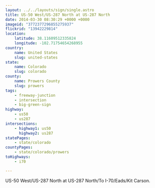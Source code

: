 ```yaml
---
layout: ../../layouts/sign/single.astro
title: US-50 West/US-287 North at US-287 North
date: 2014-03-30 08:30:29 +0000 +0000
imageid: "3772377296855275937"
flickrid: "13942229814"
location:
    latitude: 38.11609512335824
    longitude: -102.71754654268955
country:
    name: United States
    slug: united-states
state:
    name: Colorado
    slug: colorado
county:
    name: Prowers County
    slug: prowers
tags:
    - freeway-junction
    - intersection
    - big-green-sign
highway:
    - us50
    - us287
intersections:
    - highway1: us50
      highway2: us287
statePages:
    - state/colorado
countyPages:
    - state/colorado/prowers
toHighways:
    - i70

---
```

US-50 West/US-287 North at US-287 North/To I-70/Eads/Kit Carson.